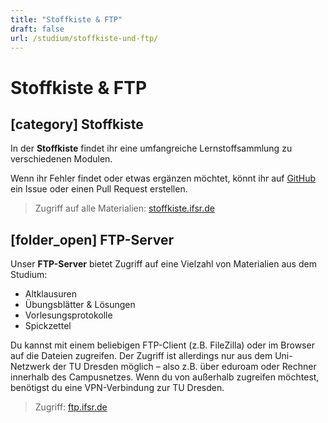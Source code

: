 ```yaml
---
title: "Stoffkiste & FTP"
draft: false
url: /studium/stoffkiste-und-ftp/
---
```


# Stoffkiste & FTP

## [category] Stoffkiste

In der **Stoffkiste** findet ihr eine umfangreiche Lernstoffsammlung zu verschiedenen Modulen.

Wenn ihr Fehler findet oder etwas ergänzen möchtet, könnt ihr auf [GitHub](https://github.com/fsr/Stoffkiste) ein Issue oder einen Pull Request erstellen.

> Zugriff auf alle Materialien: [stoffkiste.ifsr.de](https://stoffkiste.ifsr.de)

## [folder_open] FTP-Server

Unser **FTP-Server** bietet Zugriff auf eine Vielzahl von Materialien aus dem Studium:
- Altklausuren
- Übungsblätter & Lösungen
- Vorlesungsprotokolle
- Spickzettel

Du kannst mit einem beliebigen FTP-Client (z.B. FileZilla) oder im Browser auf die Dateien zugreifen. Der Zugriff ist allerdings nur aus dem Uni-Netzwerk der TU Dresden möglich – also z.B. über eduroam oder Rechner innerhalb des Campusnetzes. Wenn du von außerhalb zugreifen möchtest, benötigst du eine VPN-Verbindung zur TU Dresden.

> Zugriff: [ftp.ifsr.de](https://ftp.ifsr.de/)